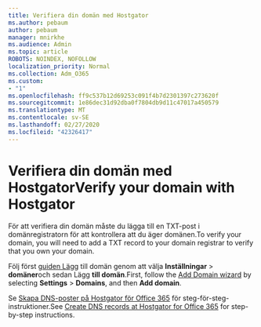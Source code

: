 ```yaml
---
title: Verifiera din domän med Hostgator
ms.author: pebaum
author: pebaum
manager: mnirkhe
ms.audience: Admin
ms.topic: article
ROBOTS: NOINDEX, NOFOLLOW
localization_priority: Normal
ms.collection: Adm_O365
ms.custom:
- "1"
ms.openlocfilehash: ff9c537b12d69253c091f4b7d2301397c273620f
ms.sourcegitcommit: 1e86dec31d92dba0f7804db9d11c47017a450579
ms.translationtype: MT
ms.contentlocale: sv-SE
ms.lasthandoff: 02/27/2020
ms.locfileid: "42326417"
---
```

# <a name="verify-your-domain-with-hostgator"></a><span data-ttu-id="971a8-102">Verifiera din domän med Hostgator</span><span class="sxs-lookup"><span data-stu-id="971a8-102">Verify your domain with Hostgator</span></span>

<span data-ttu-id="971a8-103">För att verifiera din domän måste du lägga till en TXT-post i domänregistratorn för att kontrollera att du äger domänen.</span><span class="sxs-lookup"><span data-stu-id="971a8-103">To verify your domain, you will need to add a TXT record to your domain registrar to verify that you own your domain.</span></span> 

<span data-ttu-id="971a8-104">Följ först [guiden Lägg](https://portal.office.com/adminportal/home#/Domains) till domän genom att välja **Inställningar** \> **domäner**och sedan Lägg **till domän**.</span><span class="sxs-lookup"><span data-stu-id="971a8-104">First, follow the [Add Domain wizard](https://portal.office.com/adminportal/home#/Domains) by selecting **Settings** \> **Domains**, and then **Add domain**.</span></span>
  
<span data-ttu-id="971a8-105">Se [Skapa DNS-poster på Hostgator för Office 365](https://docs.microsoft.com/microsoft-365/admin/dns/create-dns-records-at-hostgator) för steg-för-steg-instruktioner.</span><span class="sxs-lookup"><span data-stu-id="971a8-105">See [Create DNS records at Hostgator for Office 365](https://docs.microsoft.com/microsoft-365/admin/dns/create-dns-records-at-hostgator) for step-by-step instructions.</span></span>